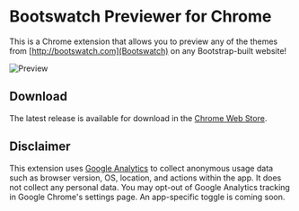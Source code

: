 # Bootswatch Previewer for Chrome
This is a Chrome extension that allows you to preview any of the themes from [http://bootswatch.com](Bootswatch) on any Bootstrap-built website!

![Preview](http://i.imgur.com/iqbUNa9.png)

## Download
The latest release is available for download in the [Chrome Web Store](https://chrome.google.com/webstore/detail/bootswatch-previewer/jlmhopkiicfdiaghialcjleommnolkpl). 

## Disclaimer
This extension uses [Google Analytics](http://google.com/analytics) to collect anonymous usage data such as browser version, OS, location, and actions within the app. It does not collect any personal data. You may opt-out of Google Analytics tracking in Google Chrome's settings page. An app-specific toggle is coming soon.